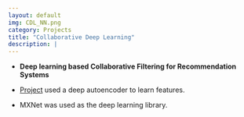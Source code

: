 ```yaml
---
layout: default
img: CDL_NN.png
category: Projects
title: "Collaborative Deep Learning"
description: |
---
```


* **Deep learning based Collaborative Filtering for Recommendation Systems**

* [Project](https://github.com/akash13singh/mxnet-for-cdl) used a deep autoencoder to learn features.

* MXNet was used as the deep learning library.
